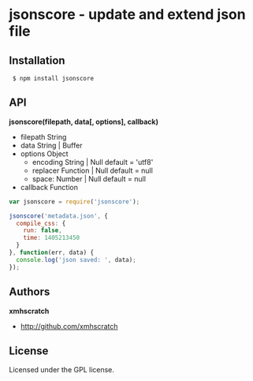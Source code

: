 # jsonscore - update and extend json file

## Installation
` $ npm install jsonscore`

## API
**jsonscore(filepath, data[, options], callback)**
+ filepath String
+ data String | Buffer
+ options Object
  + encoding String | Null default = 'utf8'
  + replacer Function | Null default = null
  +	space: Number | Null default = null
+ callback Function
```js
var jsonscore = require('jsonscore');

jsonscore('metadata.json', {
  compile_css: {
    run: false,
    time: 1405213450
  }
}, function(err, data) {
  console.log('json saved: ', data);
});
```

## Authors

**xmhscratch**

+ http://github.com/xmhscratch

## License
Licensed under the GPL license.